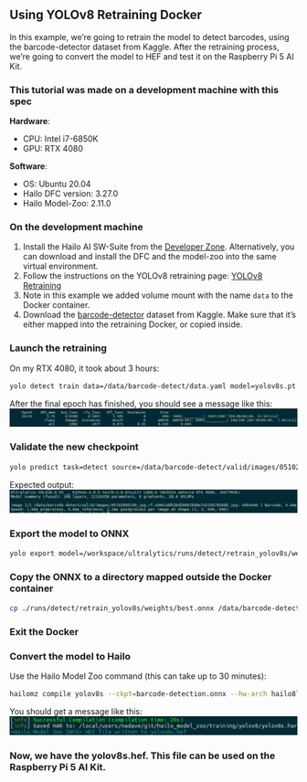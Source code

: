 ## Using YOLOv8 Retraining Docker 

In this example, we’re going to retrain the model to detect barcodes, using the barcode-detector dataset from Kaggle. After the retraining process, we’re going to convert the model to HEF and test it on the Raspberry Pi 5 AI Kit.

### This tutorial was made on a development machine with this spec 

**Hardware**:
- CPU: Intel i7-6850K
- GPU: RTX 4080

**Software**:
- OS: Ubuntu 20.04
- Hailo DFC version: 3.27.0
- Hailo Model-Zoo: 2.11.0

### On the development machine 

1. Install the Hailo AI SW-Suite from the [Developer Zone](https://hailo.ai/developer-zone/software-downloads/). Alternatively, you can download and install the DFC and the model-zoo into the same virtual environment.
2. Follow the instructions on the YOLOv8 retraining page: [YOLOv8 Retraining](https://github.com/hailo-ai/hailo_model_zoo/tree/833ae6175c06dbd6c3fc8faeb23659c9efaa2dbe/training/yolov8)
3. Note in this example we added volume mount with the name `data` to the Docker container.
4. Download the [barcode-detector](https://www.kaggle.com/datasets/kushagrapandya/barcode-detection) dataset from Kaggle. Make sure that it’s either mapped into the retraining Docker, or copied inside.

### Launch the retraining 

On my RTX 4080, it took about 3 hours:

```bash
yolo detect train data=/data/barcode-detect/data.yaml model=yolov8s.pt name=retrain_yolov8s epochs=20 batch=8
```

After the final epoch has finished, you should see a message like this:
![final-epoch](images/final-epoch.png)

### Validate the new checkpoint 

```bash
yolo predict task=detect source=/data/barcode-detect/valid/images/05102009190_jpg.rf.e9661dd52bd50001b08e7a510978560b.jpg model=./runs/detect/retrain_yolov8s/weights/best.pt
```
Expected output:
![validate-model](images/validate-model.png)
### Export the model to ONNX

```bash
yolo export model=/workspace/ultralytics/runs/detect/retrain_yolov8s/weights/best.pt imgsz=640 format=onnx opset=11
```

### Copy the ONNX to a directory mapped outside the Docker container

```bash
cp ./runs/detect/retrain_yolov8s/weights/best.onnx /data/barcode-detection.onnx
```

### Exit the Docker 

### Convert the model to Hailo 

Use the Hailo Model Zoo command (this can take up to 30 minutes):

```bash
hailomz compile yolov8s --ckpt=barcode-detection.onnx --hw-arch hailo8l --calib-path barcode-detect/test/images/ --classes 2 --performance
```
You should get a message like this: 
![successful-compilation](images/successful-compilation.png)

### Now, we have the yolov8s.hef. This file can be used on the Raspberry Pi 5 AI Kit.